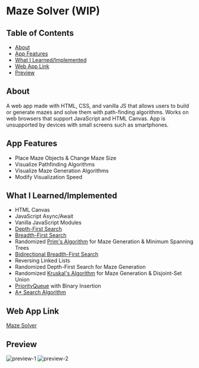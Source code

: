 # Maze Solver (WIP)

## Table of Contents
- [About](#About)
- [App Features](#App-Features)
- [What I Learned/Implemented](#What-I-LearnedImplemented)
- [Web App Link](#Web-App-Link)
- [Preview](#Preview)

## About 
A web app made with HTML, CSS, and vanilla JS that allows users to build or generate mazes and solve them with path-finding algorithms. Works on web browsers that support JavaScript and HTML Canvas. App is unsupported by devices with small screens such as smartphones.

## App Features
- Place Maze Objects & Change Maze Size
- Visualize Pathfinding Algorithms
- Visualize Maze Generation Algorithms
- Modify Visualization Speed

## What I Learned/Implemented
- HTML Canvas
- JavaScript Async/Await
- Vanilla JavaScript Modules
- [Depth-First Search](https://www.programiz.com/dsa/graph-dfs)
- [Breadth-First Search](https://www.programiz.com/dsa/graph-bfs)
- Randomized [Prim's Algorithm](https://www.programiz.com/dsa/prim-algorithm) for Maze Generation & Minimum Spanning Trees
- [Bidirectional Breadth-First Search](https://www.geeksforgeeks.org/bidirectional-search/)
- Reversing Linked Lists
- Randomized Depth-First Search for Maze Generation
- Randomized [Kruskal's Algorithm](https://www.programiz.com/dsa/kruskal-algorithm) for Maze Generation & Disjoint-Set Union
- [PriorityQueue](https://www.programiz.com/dsa/priority-queue) with Binary Insertion
- [A* Search Algorithm](https://www.geeksforgeeks.org/a-search-algorithm/)

## Web App Link
[Maze Solver](https://columbium41.github.io/Maze-Solver/)

## Preview <a name="Preview"></a>
![preview-1](https://user-images.githubusercontent.com/75919484/210094884-8bf8b19f-9673-44f7-b23a-6d7a619b009b.png)
![preview-2](https://user-images.githubusercontent.com/75919484/210094888-275172f2-104f-4397-9b3d-ee2e613e12a8.png)

